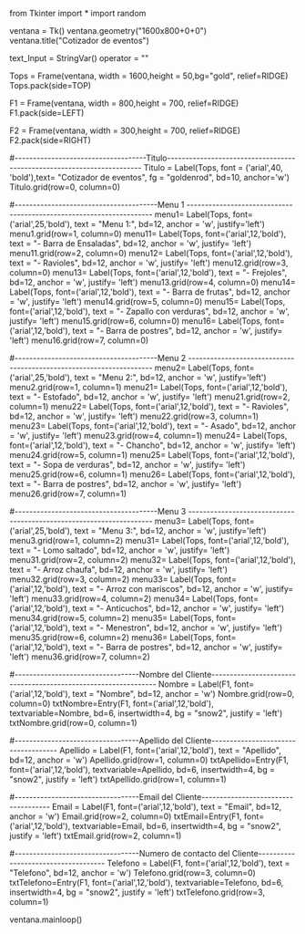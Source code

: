 from Tkinter import *
import random

ventana = Tk()
ventana.geometry("1600x800+0+0")
ventana.title("Cotizador de eventos")

text_Input = StringVar()
operator = ""

Tops = Frame(ventana, width = 1600,height = 50,bg="gold", relief=RIDGE)
Tops.pack(side=TOP)

F1 = Frame(ventana, width = 800,height = 700, relief=RIDGE)
F1.pack(side=LEFT)

F2 = Frame(ventana, width = 300,height = 700, relief=RIDGE)
F2.pack(side=RIGHT)

#------------------------------------Titulo-----------------------------------------------------------------------
Titulo = Label(Tops, font = ('arial',40, 'bold'),text= "Cotizador de eventos", fg = "goldenrod", bd=10, anchor='w')
Titulo.grid(row=0, column=0)

#---------------------------------------Menu 1 --------------------------------------------------------------------
menu1= Label(Tops, font=('arial',25,'bold'), text = "Menu 1:", bd=12, anchor = 'w', justify='left')
menu1.grid(row=1, column=0)
menu11= Label(Tops, font=('arial',12,'bold'), text = "- Barra de Ensaladas", bd=12, anchor = 'w', justify= 'left')
menu11.grid(row=2, column=0)
menu12= Label(Tops, font=('arial',12,'bold'), text = "- Ravioles", bd=12, anchor = 'w', justify= 'left')
menu12.grid(row=3, column=0)
menu13= Label(Tops, font=('arial',12,'bold'), text = "- Frejoles", bd=12, anchor = 'w', justify= 'left')
menu13.grid(row=4, column=0)
menu14= Label(Tops, font=('arial',12,'bold'), text = "- Barra de frutas", bd=12, anchor = 'w', justify= 'left')
menu14.grid(row=5, column=0)
menu15= Label(Tops, font=('arial',12,'bold'), text = "- Zapallo con verduras", bd=12, anchor = 'w', justify= 'left')
menu15.grid(row=6, column=0)
menu16= Label(Tops, font=('arial',12,'bold'), text = "- Barra de postres", bd=12, anchor = 'w', justify= 'left')
menu16.grid(row=7, column=0)

#---------------------------------------Menu 2 --------------------------------------------------------------------
menu2= Label(Tops, font=('arial',25,'bold'), text = "Menu 2:", bd=12, anchor = 'w', justify='left')
menu2.grid(row=1, column=1)
menu21= Label(Tops, font=('arial',12,'bold'), text = "- Estofado", bd=12, anchor = 'w', justify= 'left')
menu21.grid(row=2, column=1)
menu22= Label(Tops, font=('arial',12,'bold'), text = "- Ravioles", bd=12, anchor = 'w', justify= 'left')
menu22.grid(row=3, column=1)
menu23= Label(Tops, font=('arial',12,'bold'), text = "- Asado", bd=12, anchor = 'w', justify= 'left')
menu23.grid(row=4, column=1)
menu24= Label(Tops, font=('arial',12,'bold'), text = "- Chancho", bd=12, anchor = 'w', justify= 'left')
menu24.grid(row=5, column=1)
menu25= Label(Tops, font=('arial',12,'bold'), text = "- Sopa de verduras", bd=12, anchor = 'w', justify= 'left')
menu25.grid(row=6, column=1)
menu26= Label(Tops, font=('arial',12,'bold'), text = "- Barra de postres", bd=12, anchor = 'w', justify= 'left')
menu26.grid(row=7, column=1)

#---------------------------------------Menu 3 --------------------------------------------------------------------
menu3= Label(Tops, font=('arial',25,'bold'), text = "Menu 3:", bd=12, anchor = 'w', justify='left')
menu3.grid(row=1, column=2)
menu31= Label(Tops, font=('arial',12,'bold'), text = "- Lomo saltado", bd=12, anchor = 'w', justify= 'left')
menu31.grid(row=2, column=2)
menu32= Label(Tops, font=('arial',12,'bold'), text = "- Arroz chaufa", bd=12, anchor = 'w', justify= 'left')
menu32.grid(row=3, column=2)
menu33= Label(Tops, font=('arial',12,'bold'), text = "- Arroz con mariscos", bd=12, anchor = 'w', justify= 'left')
menu33.grid(row=4, column=2)
menu34= Label(Tops, font=('arial',12,'bold'), text = "- Anticuchos", bd=12, anchor = 'w', justify= 'left')
menu34.grid(row=5, column=2)
menu35= Label(Tops, font=('arial',12,'bold'), text = "- Menestron", bd=12, anchor = 'w', justify= 'left')
menu35.grid(row=6, column=2)
menu36= Label(Tops, font=('arial',12,'bold'), text = "- Barra de postres", bd=12, anchor = 'w', justify= 'left')
menu36.grid(row=7, column=2)


#----------------------------------Nombre del Cliente---------------------------------------------------------------
Nombre = Label(F1, font=('arial',12,'bold'), text = "Nombre", bd=12, anchor = 'w')
Nombre.grid(row=0, column=0)
txtNombre=Entry(F1, font=('arial',12,'bold'), textvariable=Nombre, bd=6, insertwidth=4,
                               bg = "snow2", justify = 'left')
txtNombre.grid(row=0, column=1)

#----------------------------------Apellido del Cliente------------------------------------
Apellido = Label(F1, font=('arial',12,'bold'), text = "Apellido", bd=12, anchor = 'w')
Apellido.grid(row=1, column=0)
txtApellido=Entry(F1, font=('arial',12,'bold'), textvariable=Apellido, bd=6, insertwidth=4,
                               bg = "snow2", justify = 'left')
txtApellido.grid(row=1, column=1)

#----------------------------------Email del Cliente------------------------------------
Email = Label(F1, font=('arial',12,'bold'), text = "Email", bd=12, anchor = 'w')
Email.grid(row=2, column=0)
txtEmail=Entry(F1, font=('arial',12,'bold'), textvariable=Email, bd=6, insertwidth=4,
                               bg = "snow2", justify = 'left')
txtEmail.grid(row=2, column=1)

#----------------------------------Numero de contacto del Cliente------------------------------------
Telefono = Label(F1, font=('arial',12,'bold'), text = "Telefono", bd=12, anchor = 'w')
Telefono.grid(row=3, column=0)
txtTelefono=Entry(F1, font=('arial',12,'bold'), textvariable=Telefono, bd=6, insertwidth=4,
                               bg = "snow2", justify = 'left')
txtTelefono.grid(row=3, column=1)







ventana.mainloop()
